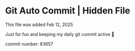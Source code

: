 # Git Auto Commit | Hidden File

This file was added Feb 12, 2025

Just for fun and keeping my daily git commit active 🤪

commit number: 83657
